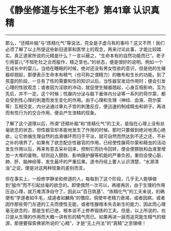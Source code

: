 # 《静坐修道与长生不老》第41章 认识真精

------

那么，“还精补脑”与“炼精化气”等说法，完全是子虚乌有的事吗？这又不然！我们必须了解了以上所提这些新旧道家和医学上的观念，再来讨论此事，才能比较踏实。真正道家所说的元精是什么？一言以蔽之，“生命本有的自然功能而已”。老子引用婴儿“不知牝牡之合而朘作，精之至也。”的状态，便是很好的说明。例如一个在成长中的婴儿，当他在睡眠的时候，绝对还没有男女性欲的意识，但是他的生殖器却翘起，那便表示生命本有精气（也可称之谓精力）的散布和生长的功能。到了孩童的阶段，一旦有了性的需要和性的知识以后，当性器官发动作用时；便会引发心理的性欲观念；或者因为淫欲的冲动，就促使生殖器翘起，心身互相影响，互为先后，并不一定。这个时候；性腺内分泌与脑下垂体内分泌等一系列的荷尔蒙，都会受到性心理的刺激而发生变化的作用。由于心理和生理（神经、血液、荷尔蒙等）互相交变，内分泌通过睾丸子宫的刺激反应，便迅速的制成精虫和卵子。再进而有性行为的交合作用，便会产生泄精的现象。

了解了这个道理以后，所谓“还精补脑”和“炼精化气”的工夫，是指在心理上没有丝毫欲念的状态，但性器官却本能地发生了作用的时候。那时只要做到绝对地清心绝欲，让它依循生理自然的血液循环而归于平淡，就可自然而然达到不还之还、不补之补的境界了。如果有了欲念配合性器官的作用，已经使性腺荷尔蒙和精虫的活动发生作用以后，再来有意去采补回来，控制它而扐令回转，便会使膀胱和血液里增加一大堆的废物。轻则迫入膀胱、影响摄护腺等机能的严重负担。重则会使心脏、肺、肝、脑神经等，发生最坏的严重后果。道书丹经上要人认识清楚，“水源清浊”之说，便是对这两种现象的差别而言。

但在事实上，一般修学静坐和修道的人，每每到了这个阶段，几乎无人能够做到“朘作”而不引起丝毫的欲念的。即使偶然一次可以，再接再厉，由于生理的作用压迫心理，就万难清净自守了。因此以“百日筑基”、“炼精化气”的工夫来说，的确便有“学道者如牛毛，成道者如麟角”的慨叹。倘使年老精力衰竭，或者因病，或者因作那些旁门左道的工夫而使性无能，或者性腺根本失去新生的能力，因此而心理毫无欲念的，那是生机已绝，根本谈不上修养锻炼的工夫。但是，以上所说的，也只是从生理的作用而大概一讲有形的精气而已。如果再进一层而追究能生精气的根源，那便要探索佛家所说的“心精”，才是“无上丹法”的“真精”之至理哩！